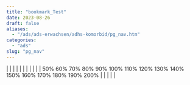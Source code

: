 ```yaml
---
title: "bookmark_Test"
date: 2023-08-26
draft: false
aliases:
  - "/ads/ads-erwachsen/adhs-komorbid/pg_nav.htm"
categories:
  - "ads"
slug: "pg_nav"
---
```


|  |  |  |  |  |  |  |  |  |  | 50% 60% 70% 80% 90% 100% 110% 120% 130% 140% 150% 160% 170% 180% 190% 200% |  |  |  |  |
